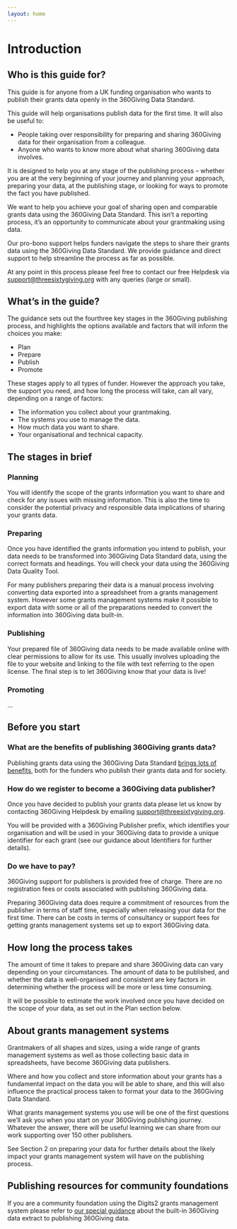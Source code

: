 ```yaml
---
layout: home
---
```

# Introduction

## Who is this guide for?

This guide is for anyone from a UK funding organisation who wants to publish their grants data openly in the 360Giving Data Standard. 

This guide will help organisations publish data for the first time. It will also be useful to:
- People taking over responsibility for preparing and sharing 360Giving data for their organisation from a colleague.
- Anyone who wants to know more about what sharing 360Giving data involves.

It is designed to help you at any stage of the publishing process – whether you are at the very beginning of your journey and planning your approach, preparing your data, at the publishing stage, or looking for ways to promote the fact you have published.

We want to help you achieve your goal of sharing open and comparable grants data using the 360Giving Data Standard. This isn’t a reporting process, it’s an opportunity to communicate about your grantmaking using data.

Our pro-bono support helps funders navigate the steps to share their grants data using the 360Giving Data Standard. We provide guidance and direct support to help streamline the process as far as possible.

At any point in this process please feel free to contact our free Helpdesk via <support@threesixtygiving.org> with any queries (large or small).

## What’s in the guide?

The guidance sets out the fourthree key stages in the 360Giving publishing process, and highlights the options available and factors that will inform the choices you make:

- Plan
- Prepare
- Publish
- Promote

These stages apply to all types of funder. However the approach you take, the support you need, and how long the process will take, can all vary, depending on a range of factors:

- The information you collect about your grantmaking.
- The systems you use to manage the data.
- How much data you want to share.
- Your organisational and technical capacity.

## The stages in brief

### Planning 

You will identify the scope of the grants information you want to share and check for any issues with missing information. This is also the time to consider the potential privacy and responsible data implications of sharing your grants data.

### Preparing

Once you have identified the grants information you intend to publish, your data needs to be transformed into 360Giving Data Standard data, using the correct formats and headings. You will check your data using the 360Giving Data Quality Tool.

For many publishers preparing their data is a manual process involving converting data exported into a spreadsheet from a grants management system. However some grants management systems make it possible to export data with some or all of the preparations needed to convert the information into 360Giving data built-in.

### Publishing 

Your prepared file of 360Giving data needs to be made available online with clear permissions to allow for its use. This usually involves uploading the file to your website and linking to the file with text referring to the open license. The final step is to let 360Giving know that your data is live!

### Promoting

...

## Before you start

### What are the benefits of publishing 360Giving grants data?

Publishing grants data using the 360Giving Data Standard [brings lots of benefits](https://www.threesixtygiving.org/support/why-publish-grants-data/ ), both for the funders who publish their grants data and for society.

### How do we register to become a 360Giving data publisher?

Once you have decided to publish your grants data please let us know by contacting 360Giving Helpdesk by emailing support@threesixtygiving.org. 

You will be provided with a 360Giving Publisher prefix, which identifies your organisation and will be used in your 360Giving data to provide a unique identifier for each grant (see our guidance about Identifiers for further details).

### Do we have to pay?

360Giving support for publishers is provided free of charge. There are no registration fees or costs associated with publishing 360Giving data.

Preparing 360Giving data does require a commitment of resources from the publisher in terms of staff time, especially when releasing your data for the first time. There can be costs in terms of consultancy or support fees for getting grants management systems set up to export 360Giving data. 

## How long the process takes

The amount of time it takes to prepare and share 360Giving data can vary depending on your circumstances. The amount of data to be published, and whether the data is well-organised and consistent are key factors in determining whether the process will be more or less time consuming. 

It will be possible to estimate the work involved once you have decided on the scope of your data, as set out in the Plan section below.

## About grants management systems

Grantmakers of all shapes and sizes, using a wide range of grants management systems as well as those collecting basic data in spreadsheets, have become 360Giving data publishers. 

Where and how you collect and store information about your grants has a fundamental impact on the data you will be able to share, and this will also influence the practical process taken to format your data to the 360Giving Data Standard. 

What grants management systems you use will be one of the first questions we’ll ask you when you start on your 360Giving publishing journey. Whatever the answer, there will be useful learning we can share from our work supporting over 150 other publishers.

See Section 2 on preparing your data for further details about the likely impact your grants management system will have on the publishing process.

## Publishing resources for community foundations

If you are a community foundation using the Digits2 grants management system please refer to [our special guidance](https://www.threesixtygiving.org/communityfoundations/cf-publishing-guide/) about the built-in 360Giving data extract to publishing 360Giving data.
